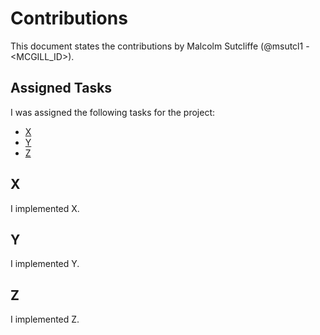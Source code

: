 # Contributions

This document states the contributions by Malcolm Sutcliffe (@msutcl1 - <MCGILL_ID>).

## Assigned Tasks

I was assigned the following tasks for the project:

- [X](#x)
- [Y](#y)
- [Z](#z)

## X

I implemented X.

## Y

I implemented Y.

## Z

I implemented Z.